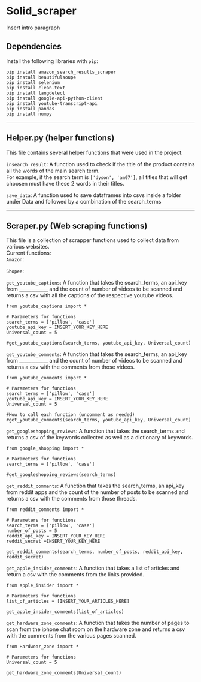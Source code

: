 # Solid_scraper

Insert intro paragraph

## Dependencies

Install the following libraries with `pip`:
```
pip install amazon_search_results_scraper
pip install beautifulsoup4
pip install selenium
pip install clean-text
pip install langdetect
pip install google-api-python-client
pip install youtube-transcript-api
pip install pandas
pip install numpy
```
-----

## Helper.py (helper functions)

This file contains several helper functions that were used in the project.


`insearch_result`: A function used to check if the title of the product contains all the words of the main search term. <br>
For example, if the search term is `['dyson', 'am07']`, all titles that will get choosen must have these 2 words in their titles.

`save_data`: A function used to save dataframes into csvs inside a folder under Data and followed by a combination of the search_terms

-----
## Scraper.py (Web scraping functions)
This file is a collection of scrapper functions used to collect data from various websites. <br>
Current functions: <br>
`Amazon`: 

`Shopee`: 

`get_youtube_captions`: A function that takes the search_terms, an api_key from ____________ and the count of number of videos to be scanned and returns a csv with all the captions of the respective youtube videos.
```
from youtube_captions import *

# Parameters for functions
search_terms = ['pillow', 'case']
youtube_api_key = INSERT_YOUR_KEY_HERE
Universal_count = 5

#get_youtube_captions(search_terms, youtube_api_key, Universal_count)
```
`get_youtube_comments`:  A function that takes the search_terms, an api_key from ____________ and the count of number of videos to be scanned and returns a csv with the comments from those videos. 
```
from youtube_comments import *

# Parameters for functions
search_terms = ['pillow', 'case']
youtube_api_key = INSERT_YOUR_KEY_HERE
Universal_count = 5

#How to call each function (uncomment as needed)
#get_youtube_comments(search_terms, youtube_api_key, Universal_count)
```

`get_googleshopping_reviews`: A function that takes the search_terms and returns a csv of the keywords collected as well as a dictionary of keywords.
```
from google_shopping import *

# Parameters for functions
search_terms = ['pillow', 'case']

#get_googleshopping_reviews(search_terms)
```

`get_reddit_comments`: A function that takes the search_terms, an api_key from reddit apps and the count of the number of posts to be scanned and returns a csv with the comments from those threads.
```
from reddit_comments import *

# Parameters for functions
search_terms = ['pillow', 'case']
number_of_posts = 5
reddit_api_key = INSERT_YOUR_KEY_HERE
reddit_secret =INSERT_YOUR_KEY_HERE

get_reddit_comments(search_terms, number_of_posts, reddit_api_key, reddit_secret)
```

`get_apple_insider_comments`: A function that takes a list of articles and return a csv with the comments from the links provided.
```
from apple_insider import *

# Parameters for functions
list_of_articles = [INSERT_YOUR_ARTICLES_HERE]

get_apple_insider_comments(list_of_articles)
```

`get_hardware_zone_comments`: A function that takes the number of pages to scan from the iphone chat room on the hardware zone and returns a csv with the comments from the various pages scanned.

```
from Hardwear_zone import *

# Parameters for functions
Universal_count = 5

get_hardware_zone_comments(Universal_count)
```
